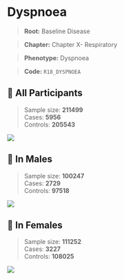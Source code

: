 # Dyspnoea

> **Root:** Baseline Disease  

> **Chapter:** Chapter X- Respiratory  

> **Phenotype:** Dyspnoea  

> **Code:** `R18_DYSPNOEA`

## 🧪 All Participants  
> Sample size: **211499**  
> Cases: **5956**  
> Controls: **205543**
<img src="/Disease/Figures/ALL/Incidence/R18_DYSPNOEA.png"/>
<CsvTable src="/public/Disease/Data/ALL/Incidence/COX_R18_DYSPNOEA.csv" label="🔍 View full results" />

## 👨 In Males  
> Sample size: **100247**  
> Cases: **2729**  
> Controls: **97518**
<img src="/Disease/Figures/Male/Incidence/R18_DYSPNOEA.png"/>
<CsvTable src="/public/Disease/Data/Male/Incidence/COX_R18_DYSPNOEA.csv" label="🔍 View full results" />

## 👩 In Females  
> Sample size: **111252**  
> Cases: **3227**  
> Controls: **108025**
<img src="/Disease/Figures/Female/Incidence/R18_DYSPNOEA.png"/>
<CsvTable src="/public/Disease/Data/Female/Incidence/COX_R18_DYSPNOEA.csv" label="🔍 View full results" />
